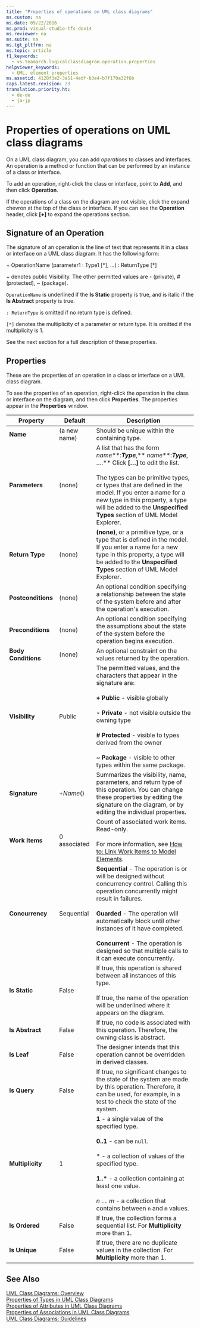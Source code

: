 ```yaml
---
title: "Properties of operations on UML class diagrams"
ms.custom: na
ms.date: 09/22/2016
ms.prod: visual-studio-tfs-dev14
ms.reviewer: na
ms.suite: na
ms.tgt_pltfrm: na
ms.topic: article
f1_keywords: 
  - vs.teamarch.logicalclassdiagram.operation.properties
helpviewer_keywords: 
  - UML, element properties
ms.assetid: 4128f3e2-3a51-4edf-b3e4-b7f170a32f6b
caps.latest.revision: 23
translation.priority.ht: 
  - de-de
  - ja-jp
---
```

# Properties of operations on UML class diagrams
On a UML class diagram, you can add *operations* to classes and interfaces. An operation is a method or function that can be performed by an instance of a class or interface.  
  
 To add an operation, right-click the class or interface, point to **Add**, and then click **Operation**.  
  
 If the operations of a class on the diagram are not visible, click the expand chevron at the top of the class or interface. If you can see the **Operation** header, click **[+]** to expand the operations section.  
  
## Signature of an Operation  
 The signature of an operation is the line of text that represents it in a class or interface on a UML class diagram. It has the following form:  
  
 \+ OperationName (parameter1 : Type1 [*], ...) : ReturnType [\*]  
  
 \+ denotes public Visibility. The other permitted values are - (private), # (protected), ~ (package).  
  
 `OperationName` is underlined if the **Is Static** property is true, and is italic if the **Is Abstract** property is true.  
  
 `: ReturnType` is omitted if no return type is defined.  
  
 `[*]` denotes the multiplicity of a parameter or return type. It is omitted if the multiplicity is 1.  
  
 See the next section for a full description of these properties.  
  
## Properties  
 These are the properties of an operation in a class or interface on a UML class diagram.  
  
 To see the properties of an operation, right-click the operation in the class or interface on the diagram, and then click **Properties**. The properties appear in the **Properties** window.  
  
|Property|Default|Description|  
|--------------|-------------|-----------------|  
|**Name**|(a new name)|Should be unique within the containing type.|  
|**Parameters**|(none)|A list that has the form *name***:***Type***,** *name***:***Type***, ….** Click **[…]** to edit the list.<br /><br /> The types can be primitive types, or types that are defined in the model. If you enter a name for a new type in this property, a type will be added to the **Unspecified Types** section of UML Model Explorer.|  
|**Return Type**|(none)|**(none)**, or a primitive type, or a type that is defined in the model. If you enter a name for a new type in this property, a type will be added to the **Unspecified Types** section of UML Model Explorer.|  
|**Postconditions**|(none)|An optional condition specifying a relationship between the state of the system before and after the operation's execution.|  
|**Preconditions**|(none)|An optional condition specifying the assumptions about the state of the system before the operation begins execution.|  
|**Body Conditions**|(none)|An optional constraint on the values returned by the operation.|  
|**Visibility**|Public|The permitted values, and the characters that appear in the signature are:<br /><br /> **+ Public** - visible globally<br /><br /> **- Private** - not visible outside the owning type<br /><br /> **# Protected** - visible to types derived from the owner<br /><br /> **~ Package** - visible to other types within the same package.|  
|**Signature**|+*Name*()|Summarizes the visibility, name, parameters, and return type of this operation. You can change these properties by editing the signature on the diagram, or by editing the individual properties.|  
|**Work Items**|0 associated|Count of associated work items. Read-only.<br /><br /> For more information, see [How to: Link Work Items to Model Elements](../vs140/link-model-elements-and-work-items.md).|  
|**Concurrency**|Sequential|**Sequential** - The operation is or will be designed without concurrency control. Calling this operation concurrently might result in failures.<br /><br /> **Guarded** - The operation will automatically block until other instances of it have completed.<br /><br /> **Concurrent** - The operation is designed so that multiple calls to it can execute concurrently.|  
|**Is Static**|False|If true, this operation is shared between all instances of this type.<br /><br /> If true, the name of the operation will be underlined where it appears on the diagram.|  
|**Is Abstract**|False|If true, no code is associated with this operation. Therefore, the owning class is abstract.|  
|**Is Leaf**|False|The designer intends that this operation cannot be overridden in derived classes.|  
|**Is Query**|False|If true, no significant changes to the state of the system are made by this operation. Therefore, it can be used, for example, in a test to check the state of the system.|  
|**Multiplicity**|1|**1** - a single value of the specified type.<br /><br /> **0..1** - can be `null`.<br /><br /> \* - a collection of values of the specified type.<br /><br /> **1..\*** - a collection containing at least one value.<br /><br /> *n* `..` *m* - a collection that contains between `n` and `m` values.|  
|**Is Ordered**|False|If true, the collection forms a sequential list. For **Multiplicity** more than 1.|  
|**Is Unique**|False|If true, there are no duplicate values in the collection. For **Multiplicity** more than 1.|  
  
## See Also  
 [UML Class Diagrams: Overview](../vs140/uml-class-diagrams--reference.md)   
 [Properties of Types in UML Class Diagrams](../vs140/properties-of-types-on-uml-class-diagrams.md)   
 [Properties of Attributes in UML Class Diagrams](../vs140/properties-of-attributes-on-uml-class-diagrams.md)   
 [Properties of Associations in UML Class Diagrams](../vs140/properties-of-associations-on-uml-class-diagrams.md)   
 [UML Class Diagrams: Guidelines](../vs140/uml-class-diagrams--guidelines.md)